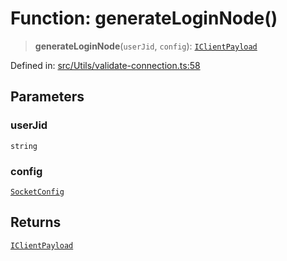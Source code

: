 # Function: generateLoginNode()

> **generateLoginNode**(`userJid`, `config`): [`IClientPayload`](../namespaces/proto/interfaces/IClientPayload.md)

Defined in: [src/Utils/validate-connection.ts:58](https://github.com/Fokusdotid/Baileys/blob/4aa08196a497251af5be42856601e02d8a85cce8/src/Utils/validate-connection.ts#L58)

## Parameters

### userJid

`string`

### config

[`SocketConfig`](../type-aliases/SocketConfig.md)

## Returns

[`IClientPayload`](../namespaces/proto/interfaces/IClientPayload.md)
